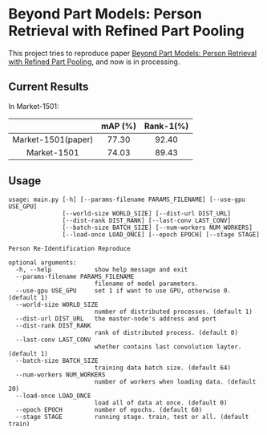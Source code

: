 # Beyond Part Models: Person Retrieval with Refined Part Pooling

This project tries to reproduce paper [Beyond Part Models: Person Retrieval with Refined Part Pooling](https://arxiv.org/abs/1711.09349), and now is in processing.

## Current Results

In Market-1501:

|                    | mAP (%) | Rank-1(%) |
|:------------------:|:-------:|:---------:|
| Market-1501(paper) |  77.30  |   92.40   |
|     Market-1501    |  74.03  |   89.43   |

## Usage

```
usage: main.py [-h] [--params-filename PARAMS_FILENAME] [--use-gpu USE_GPU]
               [--world-size WORLD_SIZE] [--dist-url DIST_URL]
               [--dist-rank DIST_RANK] [--last-conv LAST_CONV]
               [--batch-size BATCH_SIZE] [--num-workers NUM_WORKERS]
               [--load-once LOAD_ONCE] [--epoch EPOCH] [--stage STAGE]

Person Re-Identification Reproduce

optional arguments:
  -h, --help            show help message and exit
  --params-filename PARAMS_FILENAME
                        filename of model parameters.
  --use-gpu USE_GPU     set 1 if want to use GPU, otherwise 0. (default 1)
  --world-size WORLD_SIZE
                        number of distributed processes. (default 1)
  --dist-url DIST_URL   the master-node's address and port
  --dist-rank DIST_RANK
                        rank of distributed process. (default 0)
  --last-conv LAST_CONV
                        whether contains last convolution layter. (default 1)
  --batch-size BATCH_SIZE
                        training data batch size. (default 64)
  --num-workers NUM_WORKERS
                        number of workers when loading data. (default 20)
  --load-once LOAD_ONCE
                        load all of data at once. (default 0)
  --epoch EPOCH         number of epochs. (default 60)
  --stage STAGE         running stage. train, test or all. (default train)
```